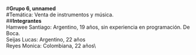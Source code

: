 #**Grupo 6, unnamed**\
#Temática: Venta de instrumentos y música.\
##**Integrantes**\
Hamwee Santiago: Argentino, 19 años, sin experiencia en programación. De Boca.\
Seijas Lucas: Argentino, 22 años\
Reyes Monica: Colombiana, 22 años\